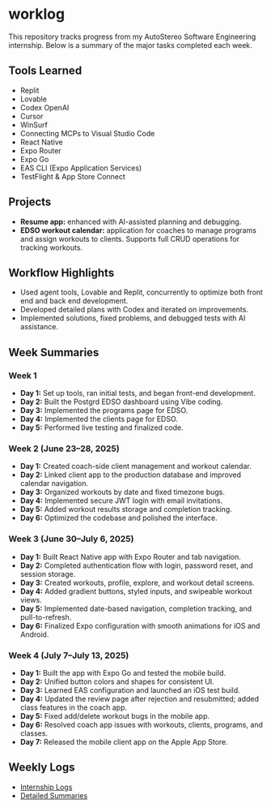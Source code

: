 # worklog

This repository tracks progress from my AutoStereo Software Engineering internship. Below is a summary of the major tasks completed each week.

## Tools Learned
- Replit
- Lovable
- Codex OpenAI
- Cursor
- WinSurf
- Connecting MCPs to Visual Studio Code
- React Native
- Expo Router
- Expo Go
- EAS CLI (Expo Application Services)
- TestFlight & App Store Connect

## Projects
- **Resume app:** enhanced with AI-assisted planning and debugging.
- **EDSO workout calendar:** application for coaches to manage programs and assign workouts to clients. Supports full CRUD operations for tracking workouts.

## Workflow Highlights
- Used agent tools, Lovable and Replit, concurrently to optimize both front end and back end development.
- Developed detailed plans with Codex and iterated on improvements.
- Implemented solutions, fixed problems, and debugged tests with AI assistance.

## Week Summaries

### Week 1
- **Day 1:** Set up tools, ran initial tests, and began front-end development.
- **Day 2:** Built the Postgrd EDSO dashboard using Vibe coding.
- **Day 3:** Implemented the programs page for EDSO.
- **Day 4:** Implemented the clients page for EDSO.
- **Day 5:** Performed live testing and finalized code.

### Week 2 (June 23–28, 2025)
- **Day 1:** Created coach-side client management and workout calendar.
- **Day 2:** Linked client app to the production database and improved calendar navigation.
- **Day 3:** Organized workouts by date and fixed timezone bugs.
- **Day 4:** Implemented secure JWT login with email invitations.
- **Day 5:** Added workout results storage and completion tracking.
- **Day 6:** Optimized the codebase and polished the interface.

### Week 3 (June 30–July 6, 2025)
- **Day 1:** Built React Native app with Expo Router and tab navigation.
- **Day 2:** Completed authentication flow with login, password reset, and session storage.
- **Day 3:** Created workouts, profile, explore, and workout detail screens.
- **Day 4:** Added gradient buttons, styled inputs, and swipeable workout views.
- **Day 5:** Implemented date-based navigation, completion tracking, and pull-to-refresh.
- **Day 6:** Finalized Expo configuration with smooth animations for iOS and Android.

### Week 4 (July 7–July 13, 2025)
- **Day 1:** Built the app with Expo Go and tested the mobile build.
- **Day 2:** Unified button colors and shapes for consistent UI.
- **Day 3:** Learned EAS configuration and launched an iOS test build.
- **Day 4:** Updated the review page after rejection and resubmitted; added class features in the coach app.
- **Day 5:** Fixed add/delete workout bugs in the mobile app.
- **Day 6:** Resolved coach app issues with workouts, clients, programs, and classes.
- **Day 7:** Released the mobile client app on the Apple App Store.

## Weekly Logs
- [Internship Logs](internship/README.md)
- [Detailed Summaries](weekly_summaries)
